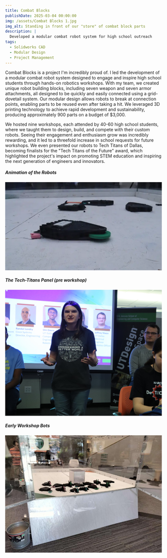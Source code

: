```yaml
---
title: Combat Blocks
publishDate: 2025-03-04 00:00:00
img: /assets/Combat Blocks 1.jpg
img_alt: Standing in front of our "store" of combat block parts
description: |
  Developed a modular combat robot system for high school outreach
tags:
  - Solidworks CAD
  - Modular Design
  - Project Management
---
```


Combat Blocks is a project I'm incredibly proud of. I led the development of a modular combat robot system designed to engage and inspire high school students through hands-on robotics workshops. With my team, we created unique robot building blocks, including seven weapon and seven armor attachments, all designed to be quickly and easily connected using a grid-dovetail system. Our modular design allows robots to break at connection points, enabling parts to be reused even after taking a hit. We leveraged 3D printing technology to achieve rapid development and sustainability, producing approximately 900 parts on a budget of $3,000.

We hosted nine workshops, each attended by 40-60 high school students, where we taught them to design, build, and compete with their custom robots. Seeing their engagement and enthusiasm grow was incredibly rewarding, and it led to a threefold increase in school requests for future workshops. We even presented our robots to Tech Titans of Dallas, becoming finalists for the "Tech Titans of the Future" award, which highlighted the project's impact on promoting STEM education and inspiring the next generation of engineers and innovators.


##### Animation of the Robots
![](Combatblocks.webp)


##### The Tech-Titans Panel (pre workshop)
![](Combatblocksworkshop.png)


##### Early Workshop Bots
![](Combatblocks2.jpg)